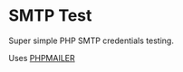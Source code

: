 # SMTP Test
Super simple PHP SMTP credentials testing.

Uses [PHPMAILER](https://github.com/PHPMailer/PHPMailer)